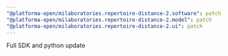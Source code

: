 ```yaml
---
"@platforma-open/milaboratories.repertoire-distance-2.software": patch
"@platforma-open/milaboratories.repertoire-distance-2.model": patch
"@platforma-open/milaboratories.repertoire-distance-2.ui": patch
---
```


Full SDK and python update
